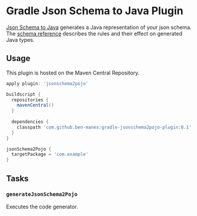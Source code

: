 # Gradle Json Schema to Java Plugin

[Json Schema to Java](http://www.jsonschema2pojo.org) generates a Java representation of your
json schema. The [schema reference](https://code.google.com/p/jsonschema2pojo/wiki/Reference)
describes the rules and their effect on generated Java types.

## Usage

This plugin is hosted on the Maven Central Repository.

```groovy
apply plugin: 'jsonschema2pojo'

buildscript {
  repositories {
    mavenCentral()
  }
  
  dependencies {
    classpath 'com.github.ben-manes:gradle-jsonschema2pojo-plugin:0.1'
  }
}

jsonSchema2Pojo {
  targetPackage = 'com.example'
}
```

## Tasks

### `generateJsonSchema2Pojo`

Executes the code generator.
